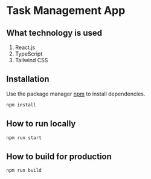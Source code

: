 # Task Management App

## What technology is used

1. React.js
2. TypeScript
3. Tailwind CSS

## Installation

Use the package manager [npm](https://www.npmjs.com/) to install dependencies.

```bash
npm install
```

## How to run locally

```python
npm run start

```

## How to build for production

```python
npm run build

```
